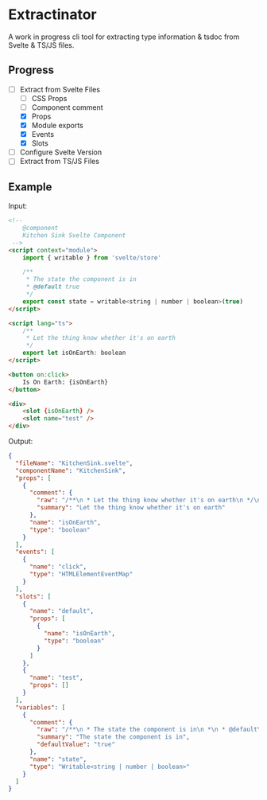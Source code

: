 # Extractinator

A work in progress cli tool for extracting type information & tsdoc from Svelte & TS/JS files.

## Progress

- [ ] Extract from Svelte Files
    - [ ] CSS Props
    - [ ] Component comment
    - [x] Props
    - [x] Module exports
    - [x] Events
    - [x] Slots
- [ ] Configure Svelte Version
- [ ] Extract from TS/JS Files

## Example

Input:

```html
<!-- 
	@component
	Kitchen Sink Svelte Component
 -->
<script context="module">
	import { writable } from 'svelte/store'

	/**
	 * The state the component is in
	 * @default true
	 */
	export const state = writable<string | number | boolean>(true)
</script>

<script lang="ts">
	/**
	 * Let the thing know whether it's on earth
	 */
	export let isOnEarth: boolean
</script>

<button on:click>
	Is On Earth: {isOnEarth}
</button>

<div>
	<slot {isOnEarth} />
	<slot name="test" />
</div>
```

Output:

```json
{
  "fileName": "KitchenSink.svelte",
  "componentName": "KitchenSink",
  "props": [
    {
      "comment": {
        "raw": "/**\n * Let the thing know whether it's on earth\n */\n",
        "summary": "Let the thing know whether it's on earth"
      },
      "name": "isOnEarth",
      "type": "boolean"
    }
  ],
  "events": [
    {
      "name": "click",
      "type": "HTMLElementEventMap"
    }
  ],
  "slots": [
    {
      "name": "default",
      "props": [
        {
          "name": "isOnEarth",
          "type": "boolean"
        }
      ]
    },
    {
      "name": "test",
      "props": []
    }
  ],
  "variables": [
    {
      "comment": {
        "raw": "/**\n * The state the component is in\n *\n * @default\n *\n * true\n */\n",
        "summary": "The state the component is in",
        "defaultValue": "true"
      },
      "name": "state",
      "type": "Writable<string | number | boolean>"
    }
  ]
}
```